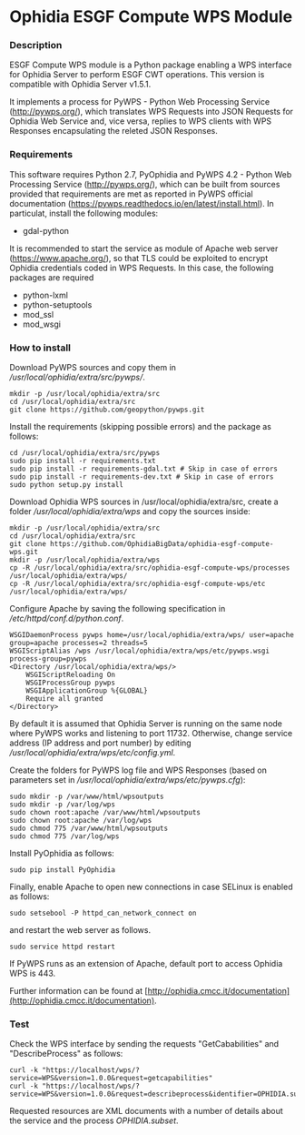 # Ophidia ESGF Compute WPS Module

### Description

ESGF Compute WPS module is a Python package enabling a WPS interface for Ophidia Server to perform ESGF CWT operations. This version is compatible with Ophidia Server v1.5.1.

It implements a process for PyWPS - Python Web Processing Service (http://pywps.org/), which translates WPS Requests into JSON Requests for Ophidia Web Service and, vice versa, replies to WPS clients with WPS Responses encapsulating the releted JSON Responses.

### Requirements

This software requires Python 2.7, PyOphidia and PyWPS 4.2 - Python Web Processing Service (http://pywps.org/), which can be built from sources provided that requirements are met as reported in PyWPS official documentation (https://pywps.readthedocs.io/en/latest/install.html). In particulat, install the following modules:

- gdal-python

It is recommended to start the service as module of Apache web server (https://www.apache.org/), so that TLS could be exploited to encrypt Ophidia credentials coded in WPS Requests. In this case, the following packages are required

- python-lxml
- python-setuptools
- mod_ssl
- mod_wsgi

### How to install

Download PyWPS sources and copy them in */usr/local/ophidia/extra/src/pywps/*.

```
mkdir -p /usr/local/ophidia/extra/src
cd /usr/local/ophidia/extra/src
git clone https://github.com/geopython/pywps.git
```

Install the requirements (skipping possible errors) and the package as follows:

```
cd /usr/local/ophidia/extra/src/pywps
sudo pip install -r requirements.txt
sudo pip install -r requirements-gdal.txt # Skip in case of errors
sudo pip install -r requirements-dev.txt # Skip in case of errors
sudo python setup.py install
```

Download Ophidia WPS sources in /usr/local/ophidia/extra/src, create a folder */usr/local/ophidia/extra/wps* and copy the sources inside:

```
mkdir -p /usr/local/ophidia/extra/src
cd /usr/local/ophidia/extra/src
git clone https://github.com/OphidiaBigData/ophidia-esgf-compute-wps.git
mkdir -p /usr/local/ophidia/extra/wps
cp -R /usr/local/ophidia/extra/src/ophidia-esgf-compute-wps/processes /usr/local/ophidia/extra/wps/
cp -R /usr/local/ophidia/extra/src/ophidia-esgf-compute-wps/etc /usr/local/ophidia/extra/wps/
```

Configure Apache by saving the following specification in */etc/httpd/conf.d/python.conf*.

	WSGIDaemonProcess pywps home=/usr/local/ophidia/extra/wps/ user=apache group=apache processes=2 threads=5
	WSGIScriptAlias /wps /usr/local/ophidia/extra/wps/etc/pywps.wsgi process-group=pywps
	<Directory /usr/local/ophidia/extra/wps/>
		WSGIScriptReloading On
		WSGIProcessGroup pywps
		WSGIApplicationGroup %{GLOBAL}
		Require all granted
	</Directory>

By default it is assumed that Ophidia Server is running on the same node where PyWPS works and listening to port 11732. Otherwise, change service address (IP address and port number) by editing */usr/local/ophidia/extra/wps/etc/config.yml*.

Create the folders for PyWPS log file and WPS Responses (based on parameters set in */usr/local/ophidia/extra/wps/etc/pywps.cfg*):

```
sudo mkdir -p /var/www/html/wpsoutputs
sudo mkdir -p /var/log/wps
sudo chown root:apache /var/www/html/wpsoutputs
sudo chown root:apache /var/log/wps
sudo chmod 775 /var/www/html/wpsoutputs
sudo chmod 775 /var/log/wps
```

Install PyOphidia as follows:

```
sudo pip install PyOphidia
```

Finally, enable Apache to open new connections in case SELinux is enabled as follows:

```
sudo setsebool -P httpd_can_network_connect on
```

and restart the web server as follows.

```
sudo service httpd restart
```

If PyWPS runs as an extension of Apache, default port to access Ophidia WPS is 443.

Further information can be found at [http://ophidia.cmcc.it/documentation](http://ophidia.cmcc.it/documentation).

### Test

Check the WPS interface by sending the requests "GetCababilities" and "DescribeProcess" as follows:

```
curl -k "https://localhost/wps/?service=WPS&version=1.0.0&request=getcapabilities"
curl -k "https://localhost/wps/?service=WPS&version=1.0.0&request=describeprocess&identifier=OPHIDIA.subset"
```

Requested resources are XML documents with a number of details about the service and the process *OPHIDIA.subset*.

